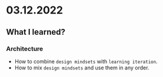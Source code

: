 # 03.12.2022

## What I learned?

### Architecture 

- How to combine `design mindsets` with `learning iteration`.
- How to mix `design mindsets` and use them in any order. 